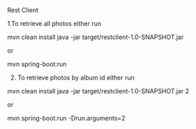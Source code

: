 Rest Client

1.To retrieve all photos either run

mvn clean install
java -jar target/restclient-1.0-SNAPSHOT.jar

or

mvn spring-boot:run

2. To retrieve photos by album id either run

mvn clean install
java -jar target/restclient-1.0-SNAPSHOT.jar 2

or

mvn spring-boot:run -Drun.arguments=2

